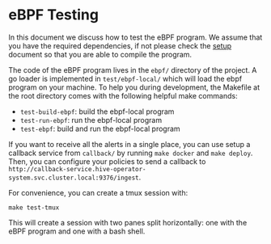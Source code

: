 # eBPF Testing

In this document we discuss how to test the eBPF program. We assume
that you have the required dependencies, if not please check the
[setup](./SETUP.md) document so that you are able to compile the
program.

The code of the eBPF program lives in the `ebpf/` directory of the
project. A go loader is implemented in `test/ebpf-local/` which will
load the ebpf program on your machine. To help you during development,
the Makefile at the root directory comes with the following helpful
make commands:

- `test-build-ebpf`: build the ebpf-local program
- `test-run-ebpf`: run the ebpf-local program
- `test-ebpf`: build and run the ebpf-local program

If you want to receive all the alerts in a single place, you can use
setup a callback service from `callback/` by running `make docker` and
`make deploy`. Then, you can configure your policies to send a
callback to
`http://callback-service.hive-operator-system.svc.cluster.local:9376/ingest`.

For convenience, you can create a tmux session with:

```
make test-tmux
```

This will create a session with two panes split horizontally: one with
the eBPF program and one with a bash shell.
